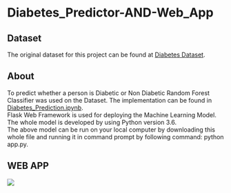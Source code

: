 # Diabetes_Predictor-AND-Web_App
## Dataset
The original dataset for this project can be found at [Diabetes Dataset](https://www.kaggle.com/johndasilva/diabetes).
## About
To predict whether a person is Diabetic or Non Diabetic Random Forest Classifier was used on the Dataset. The implementation can be found in [Diabetes_Prediction.ipynb](https://github.com/venugopalkadamba/Diabetes_Predictor-AND-Web_App/blob/master/Diabetes_Prediction.ipynb).<br>
Flask Web Framework is used for deploying the Machine Learning Model.<br>
The whole model is developed by using Python version 3.6.<br>
The above model can be run on your local computer by downloading this whole file and running it in command prompt by following command: python app.py.


## WEB APP
![](https://github.com/RakeshKumar045/Deployment_ML_Classification_Model_Sample_Project/blob/july_19/Diabetes_Predictor-AND-Web_App-work/Final_Video.gif)
